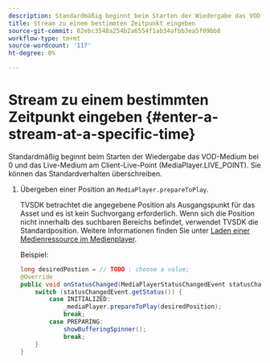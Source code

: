 ```yaml
---
description: Standardmäßig beginnt beim Starten der Wiedergabe das VOD-Medium bei 0 und das Live-Medium am Client-Live-Point (MediaPlayer.LIVE_POINT). Sie können das Standardverhalten überschreiben.
title: Stream zu einem bestimmten Zeitpunkt eingeben
source-git-commit: 02ebc3548a254b2a6554f1ab34afbb3ea5f09bb8
workflow-type: tm+mt
source-wordcount: '117'
ht-degree: 0%

---
```


# Stream zu einem bestimmten Zeitpunkt eingeben {#enter-a-stream-at-a-specific-time}

Standardmäßig beginnt beim Starten der Wiedergabe das VOD-Medium bei 0 und das Live-Medium am Client-Live-Point (MediaPlayer.LIVE_POINT). Sie können das Standardverhalten überschreiben.

1. Übergeben einer Position an `MediaPlayer.prepareToPlay`.

   TVSDK betrachtet die angegebene Position als Ausgangspunkt für das Asset und es ist kein Suchvorgang erforderlich. Wenn sich die Position nicht innerhalb des suchbaren Bereichs befindet, verwendet TVSDK die Standardposition. Weitere Informationen finden Sie unter [Laden einer Medienressource im Medienplayer](../../../tvsdk-3x-android-prog/android-3x-content-playback-options-android2/mediaplayer-initialize-for-video/android-3x-media-resource-load.md).

   Beispiel:

   ```java
   long desiredPostion = // TODO : choose a value; 
   @Override 
   public void onStatusChanged(MediaPlayerStatusChangedEvent statusChangedEvent) {   
       switch (statusChangedEvent.getStatus()) { 
           case INITIALIZED: 
               _mediaPlayer.prepareToPlay(desiredPosition); 
               break; 
           case PREPARING: 
               showBufferingSpinner(); 
               break; 
       } 
   }
   ```

